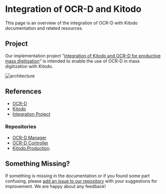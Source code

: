 # Integration of OCR-D and Kitodo

This page is an overview of the integration of OCR-D with Kitodo documentation and related resources.

## Project

Our implementation project "[Integration of Kitodo and OCR-D for productive mass digitisation](https://ocr-d.de/en/phase3#integration-of-kitodo-and-ocr-d-for-productive-mass-digitisation)" is intended to enable the use of OCR-D in mass digitization with Kitodo.

![architecture](https://user-images.githubusercontent.com/3832618/201408254-0dab72b5-b77e-4da4-a084-7f1e0be10f75.png)

## References

- [OCR-D](https://ocr-d.de/)
- [Kitodo](https://www.kitodo.org/)
- [Integration Project](https://ocr-d.de/en/phase3#integration-of-kitodo-and-ocr-d-for-productive-mass-digitisation)

### Repositories
- [OCR-D Manager](https://github.com/slub/ocrd_manager)
- [OCR-D Controller](https://github.com/slub/ocrd_controller)
- [Kitodo.Production](https://github.com/slub/kitodo-production-docker).

## Something Missing?

If something is missing in the documentation or if you found some part confusing, please [add an issue to our repository](https://github.com/slub/ocrd_kitodo/issues) with your suggestions for improvement. We are happy about any feedback!

